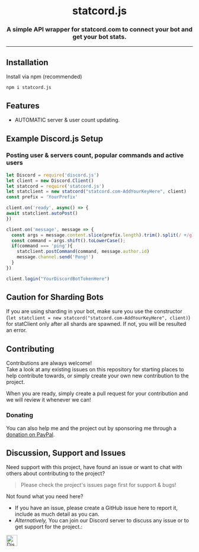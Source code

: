 <h1 align="center" id="statcordjs">
    statcord.js
</h1>

<h3 align="center">A simple API wrapper for statcord.com to connect your bot and get your bot stats.</h3>



----

<!-- Content -->
## Installation

Install via npm (recommended)

```shell
npm i statcord.js
```

## Features

* AUTOMATIC server & user count updating.


## Example Discord.js Setup

### Posting user & servers count, popular commands and active users
```js
let Discord = require('discord.js')
let client = new Discord.Client()
let statcord = require('statcord.js')
let statclient = new statcord("statcord.com-AddYourKeyHere", client)
const prefix = 'YourPrefix'

client.on('ready', async() => {
await statclient.autoPost()
})

client.on('message', message => {
  const args = message.content.slice(prefix.length).trim().split(/ +/g);
  const command = args.shift().toLowerCase();
  if(command === 'ping'){
    statclient.postCommand(command, message.author.id)
    message.channel.send('Pong!')
  }
})

client.login("YourDiscordBotTokenHere")
```

## Caution for Sharding Bots

If you are using sharding in your bot, make sure you use the constructor (`let statclient = new statcord("statcord.com-AddYourKeyHere", client)`) for statClient only after all shards are spawned. If not, you will be resulted an error.


## Contributing

Contributions are always welcome!\
Take a look at any existing issues on this repository for starting places to help contribute towards, or simply create your own new contribution to the project.

When you are ready, simply create a pull request for your contribution and we will review it whenever we can!

### Donating

You can also help me and the project out by sponsoring me through a [donation on PayPal](http://paypal.me/deltafloof).


## Discussion, Support and Issues

Need support with this project, have found an issue or want to chat with others about contributing to the project?
> Please check the project's issues page first for support & bugs!

Not found what you need here?

* If you have an issue, please create a GitHub issue here to report it, include as much detail as you can.
* _Alternatively,_ You can join our Discord server to discuss any issue or to get support for the project.:

<a href="http://statcord.com/discord" target="_blank">
    <img src="https://discordapp.com/api/guilds/608711879858192479/embed.png" alt="Discord" height="30">
</a>

